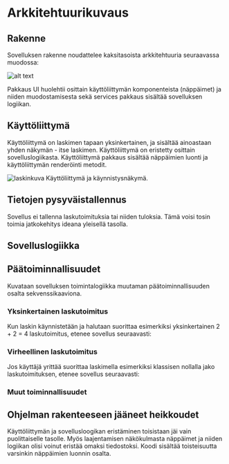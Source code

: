 # Arkkitehtuurikuvaus

## Rakenne

Sovelluksen rakenne noudattelee kaksitasoista arkkitehtuuria seuraavassa muodossa:

![alt text](https://i.imgur.com/zp4wxDF.png)

Pakkaus UI huolehtii osittain käyttöliittymän komponenteista (näppäimet) ja niiden muodostamisesta sekä services pakkaus sisältää sovelluksen logiikan.

## Käyttöliittymä

Käyttöliittymä on laskimen tapaan yksinkertainen, ja sisältää ainoastaan yhden näkymän - itse laskimen. Käyttöliittymä on eristetty osittain sovelluslogiikasta. 
Käyttöliittymä pakkaus sisältää näppäimien luonti ja käyttöliittymän renderöinti metodit. 

![laskinkuva](https://i.imgur.com/08hSj2J.png)
Käyttöliittymä ja käynnistysnäkymä. 

## Tietojen pysyväistallennus

Sovellus ei tallenna laskutoimituksia tai niiden tuloksia. Tämä voisi tosin toimia jatkokehitys ideana yleisellä tasolla. 


## Sovelluslogiikka

## Päätoiminnallisuudet
Kuvataan sovelluksen toimintalogiikka muutaman päätoiminnallisuuden osalta sekvenssikaaviona.

### Yksinkertainen laskutoimitus

Kun laskin käynnistetään ja halutaan suorittaa esimerkiksi yksinkertainen 2 + 2 = 4 laskutoimitus, etenee sovellus seuraavasti:

### Virheellinen laskutoimitus

Jos käyttäjä yrittää suorittaa laskimella esimerkiksi klassisen nollalla jako laskutoimituksen, etenee sovellus seuraavasti:


### Muut toiminnallisuudet

## Ohjelman rakenteeseen jääneet heikkoudet

Käyttöliittymän ja sovellusloogikan eristäminen toisistaan jäi vain puolittaiselle tasolle. Myös laajentamisen näkökulmasta näppäimet ja niiden logiikan olisi voinut eristää omaksi tiedostoksi. Koodi sisältää toisteisuutta varsinkin näppäimien luonnin osalta. 